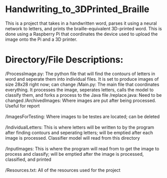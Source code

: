 # Handwriting_to_3DPrinted_Braille
This is a project that takes in a handwritten word, parses it using a neural network to letters, and prints the
braille-equivalent 3D-printed word. This is done using a Raspberry Pi that coordinates the device used to upload the
image onto the Pi and a 3D printer.

# Directory/File Descriptions:
  /ProcessImage.py: The python file that will find the contours of letters in word and seperate them into individual files. It is set to produce images of size 28x28 right now; can change
  /Main.py: The main file that coordinates everything. It processes the image, seperates letters, calls the model to classify them, and forks a process to the Java file
  /replace.java: Need to be changed
  /ArchivedImages: Where images are put after being processed. Useful for report<br><br>
  /ImagesForTesting: Where images to be testes are located; can be deleted<br><br>
  /IndividualLetters: This is where letters will be written to by the program after finding contours and seperating letters; will be emptied after each image is processed. Classifier model will read from this directory<br><br>
  /InputImages: This is where the program will read from to get the image to process and classify; will be emptied after 
      the image is processed, classified, and printed<br><br>
  /Resources.txt: All of the resources used for the project<br>
